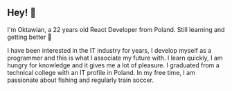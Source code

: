 <!-- <h1 align="center">
  <img src="BanerK.png" alt="Marton Lederer" />
</h1> -->

## Hey! 👋

I'm Oktawian, a 22 years old React Developer from Poland. Still learning and getting better 🧠

I have been interested in the IT industry for years, I develop myself as a programmer and this is what I associate my future with. I learn quickly, I am hungry for knowledge and it gives me a lot of pleasure. I graduated from a technical college with an IT profile in Poland. In my free time, I am passionate about fishing and regularly train soccer.


